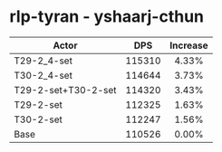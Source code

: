 # rlp-tyran - yshaarj-cthun
| Actor | DPS | Increase |
|---|:---:|:---:|
|T29-2_4-set|115310|4.33%|
|T30-2_4-set|114644|3.73%|
|T29-2-set+T30-2-set|114320|3.43%|
|T29-2-set|112325|1.63%|
|T30-2-set|112247|1.56%|
|Base|110526|0.00%|
